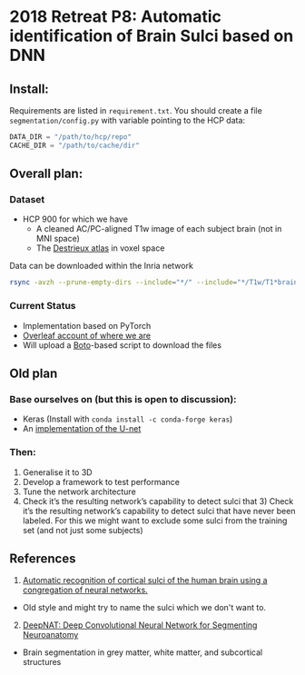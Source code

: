 # 2018 Retreat P8: Automatic identification of Brain Sulci based on DNN


## Install:

Requirements are listed in `requirement.txt`.
You should create a file `segmentation/config.py` with variable pointing to the HCP data:

```python
DATA_DIR = "/path/to/hcp/repo"
CACHE_DIR = "/path/to/cache/dir"
```

## Overall plan:

### Dataset
* HCP 900 for which we have
  * A cleaned AC/PC-aligned T1w image of each subject brain (not in MNI space)
  * The [Destrieux atlas](https://www.ncbi.nlm.nih.gov/pmc/articles/PMC2937159/) in voxel space

Data can be downloaded within the Inria network
```bash
rsync -avzh --prune-empty-dirs --include="*/" --include="*/T1w/T1*brain.nii.gz" --include="*/T1w/*a2009*.nii.gz" --exclude="*" -e ssh dragostore:/data/data/HCP900/* .
```


### Current Status
* Implementation based on PyTorch
* [Overleaf account of where we are](https://v1.overleaf.com/21500988bsgxdrgdjwnc)
* Will upload a [Boto](http://boto.cloudhackers.com/en/latest/)-based script to download the files

## Old plan

### Base ourselves on (but this is open to discussion):
*  Keras (Install with `conda install -c conda-forge keras`)
*  An [implementation of the U-net](https://github.com/jocicmarko/ultrasound-nerve-segmentation.git)

### Then:
1. Generalise it to 3D
2. Develop a framework to test performance
3. Tune the network architecture
4. Check it’s the resulting network’s capability to detect sulci that 3) Check it’s the resulting network’s capability to detect sulci that have never been labeled. For this we might want to exclude some sulci from the training set (and not just some subjects)


## References
1. [Automatic recognition of cortical sulci of the human brain using a congregation of neural networks.](https://www.ncbi.nlm.nih.gov/pubmed/12044997)
  * Old style and might try to name the sulci which we don't want to.
2. [DeepNAT: Deep Convolutional Neural Network for Segmenting Neuroanatomy
](https://arxiv.org/pdf/1702.08192.pdf)
  * Brain segmentation in grey matter, white matter, and subcortical structures